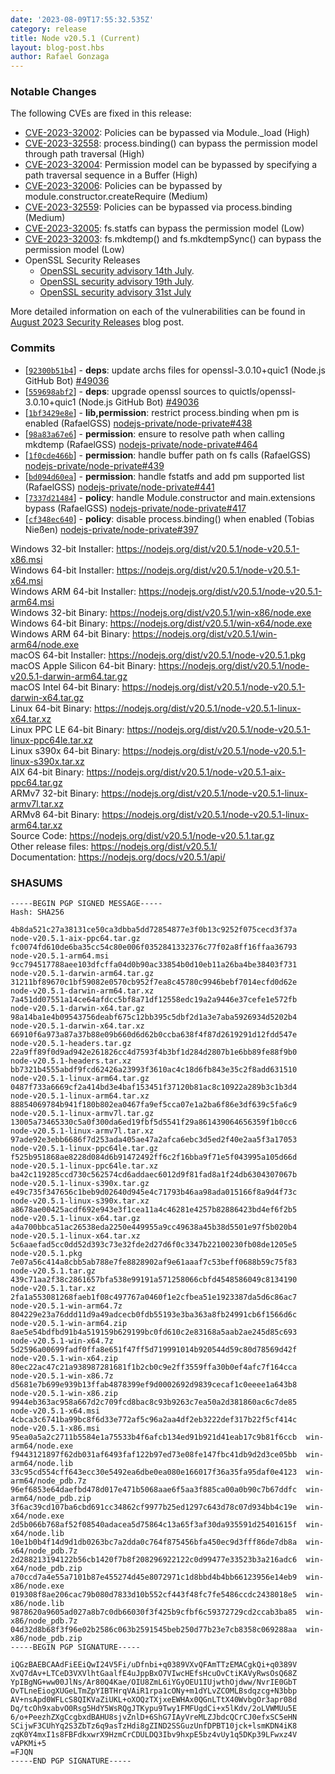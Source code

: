 ```yaml
---
date: '2023-08-09T17:55:32.535Z'
category: release
title: Node v20.5.1 (Current)
layout: blog-post.hbs
author: Rafael Gonzaga
---
```


### Notable Changes

The following CVEs are fixed in this release:

- [CVE-2023-32002](https://cve.mitre.org/cgi-bin/cvename.cgi?name=CVE-2023-32002): Policies can be bypassed via Module.\_load (High)
- [CVE-2023-32558](https://cve.mitre.org/cgi-bin/cvename.cgi?name=CVE-2023-32558): process.binding() can bypass the permission model through path traversal (High)
- [CVE-2023-32004](https://cve.mitre.org/cgi-bin/cvename.cgi?name=CVE-2023-32004): Permission model can be bypassed by specifying a path traversal sequence in a Buffer (High)
- [CVE-2023-32006](https://cve.mitre.org/cgi-bin/cvename.cgi?name=CVE-2023-32006): Policies can be bypassed by module.constructor.createRequire (Medium)
- [CVE-2023-32559](https://cve.mitre.org/cgi-bin/cvename.cgi?name=CVE-2023-32559): Policies can be bypassed via process.binding (Medium)
- [CVE-2023-32005](https://cve.mitre.org/cgi-bin/cvename.cgi?name=CVE-2023-32005): fs.statfs can bypass the permission model (Low)
- [CVE-2023-32003](https://cve.mitre.org/cgi-bin/cvename.cgi?name=CVE-2023-32003): fs.mkdtemp() and fs.mkdtempSync() can bypass the permission model (Low)
- OpenSSL Security Releases
  - [OpenSSL security advisory 14th July](https://mta.openssl.org/pipermail/openssl-announce/2023-July/000264.html).
  - [OpenSSL security advisory 19th July](https://mta.openssl.org/pipermail/openssl-announce/2023-July/000265.html).
  - [OpenSSL security advisory 31st July](https://mta.openssl.org/pipermail/openssl-announce/2023-July/000267.html)

More detailed information on each of the vulnerabilities can be found in [August 2023 Security Releases](https://nodejs.org/en/blog/vulnerability/august-2023-security-releases/) blog post.

### Commits

- \[[`92300b51b4`](https://github.com/nodejs/node/commit/92300b51b4)] - **deps**: update archs files for openssl-3.0.10+quic1 (Node.js GitHub Bot) [#49036](https://github.com/nodejs/node/pull/49036)
- \[[`559698abf2`](https://github.com/nodejs/node/commit/559698abf2)] - **deps**: upgrade openssl sources to quictls/openssl-3.0.10+quic1 (Node.js GitHub Bot) [#49036](https://github.com/nodejs/node/pull/49036)
- \[[`1bf3429e8e`](https://github.com/nodejs/node/commit/1bf3429e8e)] - **lib,permission**: restrict process.binding when pm is enabled (RafaelGSS) [nodejs-private/node-private#438](https://github.com/nodejs-private/node-private/pull/438)
- \[[`98a83a67e6`](https://github.com/nodejs/node/commit/98a83a67e6)] - **permission**: ensure to resolve path when calling mkdtemp (RafaelGSS) [nodejs-private/node-private#464](https://github.com/nodejs-private/node-private/pull/464)
- \[[`1f0cde466b`](https://github.com/nodejs/node/commit/1f0cde466b)] - **permission**: handle buffer path on fs calls (RafaelGSS) [nodejs-private/node-private#439](https://github.com/nodejs-private/node-private/pull/439)
- \[[`bd094d60ea`](https://github.com/nodejs/node/commit/bd094d60ea)] - **permission**: handle fstatfs and add pm supported list (RafaelGSS) [nodejs-private/node-private#441](https://github.com/nodejs-private/node-private/pull/441)
- \[[`7337d21484`](https://github.com/nodejs/node/commit/7337d21484)] - **policy**: handle Module.constructor and main.extensions bypass (RafaelGSS) [nodejs-private/node-private#417](https://github.com/nodejs-private/node-private/pull/417)
- \[[`cf348ec640`](https://github.com/nodejs/node/commit/cf348ec640)] - **policy**: disable process.binding() when enabled (Tobias Nießen) [nodejs-private/node-private#397](https://github.com/nodejs-private/node-private/pull/397)

Windows 32-bit Installer: https://nodejs.org/dist/v20.5.1/node-v20.5.1-x86.msi \
Windows 64-bit Installer: https://nodejs.org/dist/v20.5.1/node-v20.5.1-x64.msi \
Windows ARM 64-bit Installer: https://nodejs.org/dist/v20.5.1/node-v20.5.1-arm64.msi \
Windows 32-bit Binary: https://nodejs.org/dist/v20.5.1/win-x86/node.exe \
Windows 64-bit Binary: https://nodejs.org/dist/v20.5.1/win-x64/node.exe \
Windows ARM 64-bit Binary: https://nodejs.org/dist/v20.5.1/win-arm64/node.exe \
macOS 64-bit Installer: https://nodejs.org/dist/v20.5.1/node-v20.5.1.pkg \
macOS Apple Silicon 64-bit Binary: https://nodejs.org/dist/v20.5.1/node-v20.5.1-darwin-arm64.tar.gz \
macOS Intel 64-bit Binary: https://nodejs.org/dist/v20.5.1/node-v20.5.1-darwin-x64.tar.gz \
Linux 64-bit Binary: https://nodejs.org/dist/v20.5.1/node-v20.5.1-linux-x64.tar.xz \
Linux PPC LE 64-bit Binary: https://nodejs.org/dist/v20.5.1/node-v20.5.1-linux-ppc64le.tar.xz \
Linux s390x 64-bit Binary: https://nodejs.org/dist/v20.5.1/node-v20.5.1-linux-s390x.tar.xz \
AIX 64-bit Binary: https://nodejs.org/dist/v20.5.1/node-v20.5.1-aix-ppc64.tar.gz \
ARMv7 32-bit Binary: https://nodejs.org/dist/v20.5.1/node-v20.5.1-linux-armv7l.tar.xz \
ARMv8 64-bit Binary: https://nodejs.org/dist/v20.5.1/node-v20.5.1-linux-arm64.tar.xz \
Source Code: https://nodejs.org/dist/v20.5.1/node-v20.5.1.tar.gz \
Other release files: https://nodejs.org/dist/v20.5.1/ \
Documentation: https://nodejs.org/docs/v20.5.1/api/

### SHASUMS

```
-----BEGIN PGP SIGNED MESSAGE-----
Hash: SHA256

4b8da521c27a38131ce50ca3dbba5dd72854877e3f0b13c9252f075cecd3f37a  node-v20.5.1-aix-ppc64.tar.gz
fc0074fd610de6ba35cc54c80e006f0352841332376c77f02a8ff16ffaa36793  node-v20.5.1-arm64.msi
9cc794517788aee103dfcffa04d0b90ac33854b0d10eb11a26ba4be38403f731  node-v20.5.1-darwin-arm64.tar.gz
31211bf89670c1bf59082e0570cb952f7ea8c45780c9946bebf7014ecfd0d62e  node-v20.5.1-darwin-arm64.tar.xz
7a451dd07551a14ce64afdcc5bf8a71df12558edc19a2a9446e37cefe1e572fb  node-v20.5.1-darwin-x64.tar.gz
98a14ba1e4b09543756deabf675c12bb395c5dbf2d1a3e7aba5926934d5202b4  node-v20.5.1-darwin-x64.tar.xz
66910f6a973a87a37b88e09b660d6d62b0ccba638f4f87d2619291d12fdd547e  node-v20.5.1-headers.tar.gz
22a9ff89f0d9ad942e261826cc4d7593f4b3bf1d284d2807b1e6bb89fe88f9b0  node-v20.5.1-headers.tar.xz
bb7321b4555abdf9fcd62426a23993f3610ac4c18d6fb843e35c2f8add631510  node-v20.5.1-linux-arm64.tar.gz
0487f733a6669cf2a414bd3e4baf153451f37120b81ac8c10922a289b3c1b3d4  node-v20.5.1-linux-arm64.tar.xz
88854069784b941f180b802ea0467fa9ef5cca07e1a2ba6f86e3df639c5fa6c9  node-v20.5.1-linux-armv7l.tar.gz
13005a73465330c5a0f300da6ed19fbf5d5541f29a861439064656359f1b0cc6  node-v20.5.1-linux-armv7l.tar.xz
97ade92e3ebb6686f7d253ada405ae47a2afca6ebc3d5ed2f40e2aa5f3a17053  node-v20.5.1-linux-ppc64le.tar.gz
f525b951868ae8228d084d6b91472492ff6c2f16bba9f71e5f043995a105d66d  node-v20.5.1-linux-ppc64le.tar.xz
ba42c119285ccd730c562574cd6addaec6012d9f81fad8a1f24db6304307067b  node-v20.5.1-linux-s390x.tar.gz
e49c735f347656c1beb9d02640d945e4c71793b46aa98ada015166f8a9d4f73c  node-v20.5.1-linux-s390x.tar.xz
a8678ae00425acdf692e943e3f1cea11a4c46281e4257b82886423bd4ef6f2b5  node-v20.5.1-linux-x64.tar.gz
a4a700bbca51ac26538eda2250e449955a9cc49638a45b38d5501e97f5b020b4  node-v20.5.1-linux-x64.tar.xz
5c6aaefad5cc0dd52d393c73e32fde2d27d6f0c3347b22100230fb08de1205e5  node-v20.5.1.pkg
7e07a56c414a8cbb5ab788e7fe8828902af9e61aaaf7c53beff0688b59c75f83  node-v20.5.1.tar.gz
439c71aa2f38c2861657bfa538e99191a571258066cbfd4548586049c8134190  node-v20.5.1.tar.xz
2fa1a553081268faeb1f08c497767a0460f1e2cfbea51e1923387da5d6c86ac7  node-v20.5.1-win-arm64.7z
804229e23a76ddd11d9a49adcecb0fdb55193e3ba363a8fb24991cb6f1566d6c  node-v20.5.1-win-arm64.zip
8ae5e54bdfbd91b4a519159b629199bc0fd610c2e83168a5aab2ae245d85c693  node-v20.5.1-win-x64.7z
5d2596a00699fadf0ffa8e651f47ff5d719991014b920544d59c80d78569d42f  node-v20.5.1-win-x64.zip
80ec22ac47c21a938987281681f1b2cb0c9e2ff3559ffa30b0ef4afc7f164cca  node-v20.5.1-win-x86.7z
d5681e7b699e939b13ffab4878399ef9d0002692d9839cecaf1c0eeee1a643b8  node-v20.5.1-win-x86.zip
9944eb363ac958a667d2c709fcd8bac8c93b9263c7ea50a2d381860ac6c7de85  node-v20.5.1-x64.msi
4cbca3c6741ba99bc8f6d33e772af5c96a2aa4df2eb3222def317b22f5cf414c  node-v20.5.1-x86.msi
95ea0a5a2c2711b5584e1a75533b4f6afcb134ed91b921d41eab17c9b81f6ccb  win-arm64/node.exe
f9443121897f62db031af6493faf122b97ed73e08fe147fbc41db9d2d3ce05bb  win-arm64/node.lib
33c95cd554cff643ecc30e5492ea6dbe0ea080e166017f36a35fa95daf0e4123  win-arm64/node_pdb.7z
96ef6853e64daefbd478d017e471b5068aae6f5aa3f885ca00a0b90c7b67ddfc  win-arm64/node_pdb.zip
3f6ac39cd107ba6cbd691cc34862cf9977b25ed1297c643d78c07d934bb4c19e  win-x64/node.exe
2d5b066b768af52f08540adacea5d75864c13a65f3af30da935591d25401615f  win-x64/node.lib
10e1b0b4f14d9d1db0263bc7a2dda0c764f875456bfa450ec9d3fff86de7db8a  win-x64/node_pdb.7z
2d288213194122b56cb1420f7b8f208296922122c0d99477e33523b3a216adc6  win-x64/node_pdb.zip
a70ccd7a4e55a7101b87e455274d45e8072971c1d8bbd4b4bb66123956e14eb9  win-x86/node.exe
019308f8ae206cac79b080d7833d10b552cf443f48fc7fe5486ccdc2438018e5  win-x86/node.lib
9878620a9605ad027a8b7c0db66030f3f425b9cfbf6c59372729cd2ccab3ba85  win-x86/node_pdb.7z
04d32d8b68f3f96e02b2586c063b2591545beb250d77b23e7cb8358c069288aa  win-x86/node_pdb.zip
-----BEGIN PGP SIGNATURE-----

iQGzBAEBCAAdFiEEiQwI24V5Fi/uDfnbi+q0389VXvQFAmTTzEMACgkQi+q0389V
XvQ7dAv+LTCeD3VXVlhtGaalfE4uJppBxO7VIwcHEfsHcuOvCtiKAVyRwsOsQ68Z
YpIBgNG+ww00JlNs/Ar80Q4Kae/OIU8ZmL6iYGyOEU1IUjwthOjdww/NvrIE0GbT
OvTLneEiogXUGeLTmZpYIBTHrqVAiR1rpa1cONy+m1dYLvZCOMLBsdqzcg+N3bbp
AV+nsApd0WFLcS8QIKVaZiUKL+oXOQzTXjxeEWHAx0QGnLTtX40WvbgOr3apr08d
Dq/tcOh9xabvO0Rsg5HdY5WsRQgJTKypu9Twy1FMFUgdCi+x5lKdv/2oLVWMUu5E
6/o+PeezhZXgCcgbxdBAHU8sjvZnlD+6ShG7IAyVreMLZJbdcQCrCJ0efxSC5eHN
SCijwF3CUhYq2S3ZbTz6q9asTzHdi8gZIND2SSGuzUnfDPBT10jck+lsmKDN4iK8
zqK0Y4mxI1s8FBFdkxwrX9HzmCrCDULDQ3Ibv9hxpE5bz4vUy1q5DKp39LFwxz4V
vAPKMi+5
=FJQN
-----END PGP SIGNATURE-----

```
